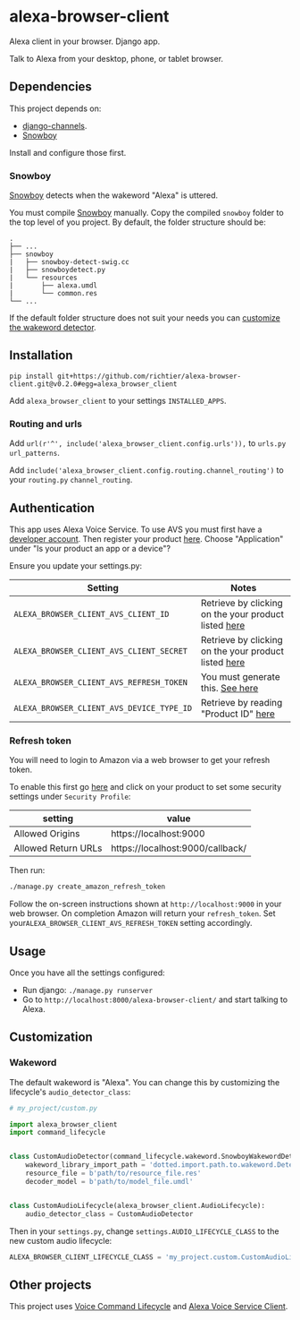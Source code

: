 # alexa-browser-client
Alexa client in your browser. Django app.

Talk to Alexa from your desktop, phone, or tablet browser.

## Dependencies ##

This project depends on:
- [django-channels](https://channels.readthedocs.io/en/stable/).
- [Snowboy](https://github.com/Kitt-AI/snowboy#compile-a-python-wrapper)

Install and configure those first.

### Snowboy ###
[Snowboy](https://github.com/Kitt-AI/snowboy#compile-a-python-wrapper) detects when the wakeword "Alexa" is uttered.

You must compile [Snowboy](https://github.com/Kitt-AI/snowboy#compile-a-python-wrapper) manually. Copy the compiled `snowboy` folder to the top level of you project. By default, the folder structure should be:
```
.
├── ...
├── snowboy
|   ├── snowboy-detect-swig.cc
|   ├── snowboydetect.py
|   └── resources
|       ├── alexa.umdl
|       └── common.res
└── ...
```

If the default folder structure does not suit your needs you can [customize the wakeword detector](#wakeword).

## Installation

```
pip install git+https://github.com/richtier/alexa-browser-client.git@v0.2.0#egg=alexa_browser_client
```

Add `alexa_browser_client` to your settings `INSTALLED_APPS`.

### Routing and urls
Add `url(r'^', include('alexa_browser_client.config.urls')),` to `urls.py` `url_patterns`.

Add `include('alexa_browser_client.config.routing.channel_routing')` to your `routing.py` `channel_routing`.

## Authentication ##

This app uses Alexa Voice Service. To use AVS you must first have a [developer account](http://developer.amazon.com). Then register your product [here](https://developer.amazon.com/avs/home.html#/avs/products/new). Choose "Application" under "Is your product an app or a device"?

Ensure you update your settings.py:

| Setting                             | Notes                                 |
| ----------------------------------- | ------------------------------------- |
| `ALEXA_BROWSER_CLIENT_AVS_CLIENT_ID`     | Retrieve by clicking on the your product listed [here](https://developer.amazon.com/avs/home.html#/avs/home)   |
| `ALEXA_BROWSER_CLIENT_AVS_CLIENT_SECRET` | Retrieve by clicking on the your product listed [here](https://developer.amazon.com/avs/home.html#/avs/home)   |
| `ALEXA_BROWSER_CLIENT_AVS_REFRESH_TOKEN` | You must generate this. [See here](#refresh-token)                                                               |
| `ALEXA_BROWSER_CLIENT_AVS_DEVICE_TYPE_ID` | Retrieve by reading "Product ID" [here](https://developer.amazon.com/avs/home.html#/avs/home) |

### Refresh token ###

You will need to login to Amazon via a web browser to get your refresh token.

To enable this first go [here](https://developer.amazon.com/avs/home.html#/avs/home) and click on your product to set some security settings under `Security Profile`:

| setting             | value                            |
| ------------------- | ---------------------------------|
| Allowed Origins     | https://localhost:9000           |
| Allowed Return URLs | https://localhost:9000/callback/ |

Then run:

```sh
./manage.py create_amazon_refresh_token
```

Follow the on-screen instructions shown at `http://localhost:9000` in your web browser. On completion Amazon will return your `refresh_token`. Set your`ALEXA_BROWSER_CLIENT_AVS_REFRESH_TOKEN` setting accordingly.

## Usage

Once you have all the settings configured:

- Run django: `./manage.py runserver`
- Go to `http://localhost:8000/alexa-browser-client/` and start talking to Alexa.

## Customization ##

### Wakeword ###

The default wakeword is "Alexa". You can change this by customizing the lifecycle's `audio_detector_class`:

```py
# my_project/custom.py

import alexa_browser_client
import command_lifecycle


class CustomAudioDetector(command_lifecycle.wakeword.SnowboyWakewordDetector):
    wakeword_library_import_path = 'dotted.import.path.to.wakeword.Detector'
    resource_file = b'path/to/resource_file.res'
    decoder_model = b'path/to/model_file.umdl'


class CustomAudioLifecycle(alexa_browser_client.AudioLifecycle):
    audio_detector_class = CustomAudioDetector
```

Then in your `settings.py`, change
`settings.AUDIO_LIFECYCLE_CLASS` to the new custom audio lifecycle:

```py
ALEXA_BROWSER_CLIENT_LIFECYCLE_CLASS = 'my_project.custom.CustomAudioLifecycle'
```

## Other projects

This project uses [Voice Command Lifecycle](https://github.com/richtier/voice-command-lifecycle) and [Alexa Voice Service Client](https://github.com/richtier/alexa-voice-service-client).
